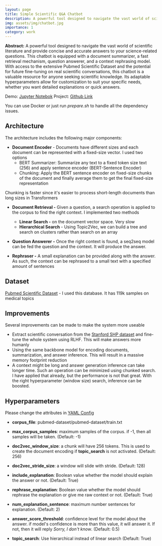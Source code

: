 ```yaml
---
layout: page
title: Simple Scientific Q&A Chatbot
description: A powerful tool designed to navigate the vast world of scientific literature and provide concise and accurate answers to your science-related questions.
img: assets/img/chatbot.jpg
importance: 1
category: work
---
```


**Abstract:** A powerful tool designed to navigate the vast world of scientific literature and provide concise and accurate answers to your science-related questions. This chatbot is equipped with  a document summarizer, a fast retrieval mechanism, question answerer, and a context rephrasing model. With access to the extensive Pubmed Scientific Dataset and the potential for future fine-tuning on real scientific conversations, this chatbot is a valuable resource for anyone seeking scientific knowledge. Its adaptable hyperparameters allow for customization to suit your specific needs, whether you want detailed explanations or quick answers. 

Demo: [Jupyter Notebok](https://github.com/leobitz/science-chatbot/blob/main/demo.ipynb)
Project: [Github Link](https://github.com/leobitz/science-chatbot.git)

You can use Docker or just run *prepare.sh* to handle all the dependency issues.

## Architecture

The architecture includes the following major components:

- **Document Encoder** - Documents have different sizes and each document can be represented with a fixed-size vector. I used two options
  - BERT Summarizer: Summarize any text to a fixed token size text (256) and apply sentence encoder (BERT-Sentence Encoder)
  - Chunking: Apply the BERT sentence encoder on fixed-size chunks of the document and finally average them to get the final fixed-size representation

Chunking is faster since it's easier to process short-length documents than long sizes in Transformers

- **Document Retrieval -** Given a question, a search operation is applied to the corpus to find the right context. I implemented two methods
  - **Linear Search -** on the document vector space. Very slow
  - **Hierarchical Search** - Using Topic2Vec, we can build a tree and search on clusters rather than search on an array

- **Question Answerer -** Once the right context is found, a seq2seq model can be fed the question and the context. It will produce the answer.

- **Rephraser -** A small explanation can be provided along with the answer. As such, the context can be rephrased to a small text with a specified amount of sentences

## Dataset

[Pubmed Scientific Dataset](https://huggingface.co/datasets/scientific_papers) - I used this database. It has 119k samples on medical topics

## Improvements

Several improvements can be made to make the system more useable

- Extract scientific conversation from the [Stanford SHP dataset](https://huggingface.co/datasets/stanfordnlp/SHP) and fine-tune the whole system using RLHF. This will make answers more humanly
- Using the same backbone model for encoding documents, summarization, and answer inference. This will result in a massive memory footprint reduction
- A context might be long and answer generation inference can take longer time. Such an operation can be minimized using chunked search. I have applied that already, but the performance is not that great. With the right hyperparameter (window size) search, inference can be boosted.


## Hyperparameters

Please change the attributes in [YAML Config](https://github.com/leobitz/sci-bot/blob/main/botconfig.yaml)

- **corpus_file**: pubmed-dataset/pubmed-dataset/train.txt

- **max_corpus_samples**:  maximum samples of the corpus. if -1, then all samples will be taken. (Default: -1)

- **doc2vec_window_size**: a chunk will have 256 tokens. This is used to create the document encoding if **topic_search** is not activated. (Default: 256)
- **doc2vec_stride_size**: a window will slide with stride. (Default: 128)
- **include_explanation**: Boolean value whether the model should  explain the answer or not. (Default: True)
- **rephrase_explanation**: Boolean value whether the model should rephrase the explanation or give me raw context or not. (Default: True)
- **num_explanation_sentence**: maximum number sentences for explanation. (Default: 2)
- **answer_score_threshold**: confidence level for the model about the answer. if model's confidence is more than this value, it will answer it. If not, then it will reply *Sorry, I don't know*. (Default: 0.5)
- **topic_search**: Use hierarchical instead of linear search (Default: True)